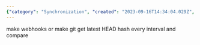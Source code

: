 ```yaml
---
{"category": "Synchronization", "created": "2023-09-16T14:34:04.029Z", "date": "2023-09-16 14:34:04", "description": "This article explores the challenges of syncing notes across multiple platforms and devices. It proposes using webhooks or comparing Git's latest HEAD hash at regular intervals as potential solutions for achieving efficient synchronization.", "modified": "2023-09-16T14:35:30.623Z", "tags": ["sync", "notes", "platforms", "devices", "webhooks", "Git", "synchronization"], "title": "sync notes between multiple platforms/devices"}
---
```

make webhooks or make git get latest HEAD hash every interval and compare